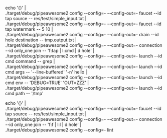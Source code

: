 
echo '{}' | \
./target/debug/pipeawesome2 config --config=- --config-out=- faucet     --id tap      source      -- res/test/simple_input.txt  | \
./target/debug/pipeawesome2 config --config=- --config-out=- faucet     --id tap      watermark   -- 5 10 | \
./target/debug/pipeawesome2 config --config=- --config-out=- drain      --id hole     destination -- tmp.output.txt | \
./target/debug/pipeawesome2 config --config=- --config-out=- connection --id only_one join        -- 'f:tap | l:cmd | d:hole' | \
./target/debug/pipeawesome2 config --config=- --config-out=- launch     --id cmd      command     -- grep | \
./target/debug/pipeawesome2 config --config=- --config-out=- launch     --id cmd      args        -- '--line-buffered' '-n' hello  | \
./target/debug/pipeawesome2 config --config=- --config-out=- launch     --id cmd      env         -- 'DEBUG=TRUE' 'OUT=ZZZ' | \
./target/debug/pipeawesome2 config --config=- --config-out=- launch     --id cmd      path        -- '/tmp'




echo '{}' | \
./target/debug/pipeawesome2 config --config=- --config-out=- faucet     --id tap      source      -- res/test/simple_input.txt  | \
./target/debug/pipeawesome2 config --config=- --config-out=- connection --id only_one join        -- 'f:f | l:l | d:hole' | \
./target/debug/pipeawesome2 config --config=- lint
